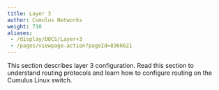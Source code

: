 ```yaml
---
title: Layer 3
author: Cumulus Networks
weight: 710
aliases:
 - /display/DOCS/Layer+3
 - /pages/viewpage.action?pageId=8366621
---
```

This section describes layer 3 configuration. Read this section to understand routing protocols and learn how to configure routing on the Cumulus Linux switch.
